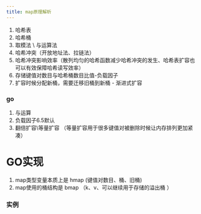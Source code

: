 ```yaml
---
title: map原理解析
---
```



1. 哈希表
2. 哈希桶
3. 取模法 \ 与运算法
4. 哈希冲突（开放地址法、拉链法）
5. 哈希冲突影响效率（散列均匀的哈希函数减少哈希冲突的发生、哈希表扩容也可以有效保障哈希读写效率）
6. 存储键值对数目与哈希桶数目比值-负载因子
7. 扩容时候分配新桶，需要迁移旧桶到新桶 - 渐进式扩容


### go 

1. 与运算
2. 负载因子6.5默认
3. 翻倍扩容\等量扩容 （等量扩容用于很多键值对被删除时候让内存排列更加紧凑）

# GO实现

1. map类型变量本质上是 hmap (键值对数目、桶、旧桶)
2. map使用的桶结构是 bmap （k、v、可以继续用于存储的溢出桶 ）


### 实例

